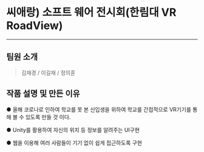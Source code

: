 # 씨애랑) 소프트 웨어 전시회(한림대 VR RoadView)
--------------------------
## 팀원 소개
> 김재경 / 이길재 / 정의훈

## 작품 설명 및 만든 이유
● 올해 코로나로 인하여 학교를 못 본 신입생을 위하여 학교를 간접적으로 VR기기를 통해 볼 수 있도록 만들 것 이다. 

● Unity를 활용하여 자신의 위치 등 정보를 알려주는 UI구현

● 웹을 이용해 여러 사람들이 기기 없이 쉽게 접근하도록 구현

## 
